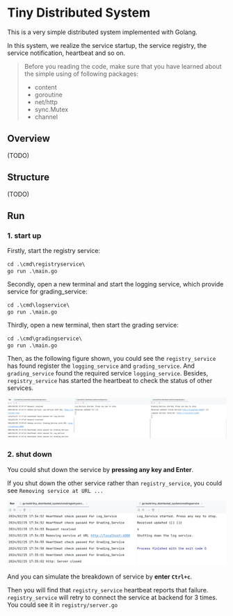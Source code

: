 # Tiny Distributed System

This is a very simple distributed system implemented with Golang. 

In this system, we realize the service startup, the service registry, the service notification, heartbeat and so on. 

> Before you reading the code, make sure that you have learned about the simple using of following packages:
> - content
> - goroutine
> - net/http
> - sync.Mutex
> - channel

## Overview
(TODO)

## Structure
(TODO)

## Run
### 1. start up
Firstly, start the registry service:
```shell
cd .\cmd\registryservice\
go run .\main.go
```

Secondly, open a new terminal and start the logging service, which provide service for grading_service:
```shell
cd .\cmd\logservice\
go run .\main.go
```

Thirdly, open a new terminal, then start the grading service:
```shell
cd .\cmd\gradingservice\
go run .\main.go
```


Then, as the following figure shown, you could see the `registry_service` has found register the `logging_service` and `grading_service`. 
And `grading_service` found the required service `logging_service`. 
Besides, `registry_service` has started the heartbeat to check the status of other services. 

![running.png](pics%2Frunning.png)

### 2. shut down
You could shut down the service by **pressing any key and Enter**. 

If you shut down the other service rather than `registry_service`, you could see `Removing service at URL ...`

![shutdown1.png](pics%2Fshutdown1.png)

And you can simulate the breakdown of service by **enter `Ctrl+c`**. 

Then you will find that `registry_service` heartbeat reports that failure.
`registry_service` will retry to connect the service at backend for 3 times. 
You could see it in `registry/server.go`

